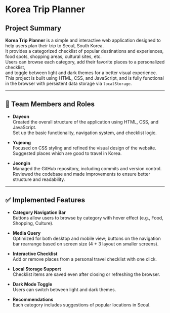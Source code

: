 # Korea Trip Planner

## Project Summary

**Korea Trip Planner** is a simple and interactive web application designed to help users plan their trip to Seoul, South Korea.  
It provides a categorized checklist of popular destinations and experiences, food spots, shopping areas, cultural sites, etc.  
Users can browse each category, add their favorite places to a personalized checklist,  
and toggle between light and dark themes for a better visual experience.  
This project is built using HTML, CSS, and JavaScript, and is fully functional in the browser with persistent data storage via `localStorage`.

---

## 👥 Team Members and Roles

- **Dayeon**  
  Created the overall structure of the application using HTML, CSS, and JavaScript.  
  Set up the basic functionality, navigation system, and checklist logic.

- **Yujeong**  
  Focused on CSS styling and refined the visual design of the website.  
  Suggested places which are good to travel in Korea.

- **Jeongin**  
  Managed the GitHub repository, including commits and version control.  
  Reviewed the codebase and made improvements to ensure better structure and readability.

---

## ✅ Implemented Features

- **Category Navigation Bar**  
  Buttons allow users to browse by category with hover effect (e.g., Food, Shopping, Culture).

- **Media Query**  
  Optimized for both desktop and mobile view; buttons on the navigation bar rearrange based on screen size (4 + 3 layout on smaller screens).

- **Interactive Checklist**  
  Add or remove places from a personal travel checklist with one click.

- **Local Storage Support**  
  Checklist items are saved even after closing or refreshing the browser.

- **Dark Mode Toggle**  
  Users can switch between light and dark themes.

- **Recommendations**  
  Each category includes suggestions of popular locations in Seoul.
